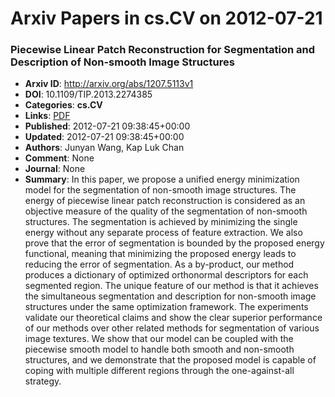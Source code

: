 # Arxiv Papers in cs.CV on 2012-07-21
### Piecewise Linear Patch Reconstruction for Segmentation and Description of Non-smooth Image Structures
- **Arxiv ID**: http://arxiv.org/abs/1207.5113v1
- **DOI**: 10.1109/TIP.2013.2274385
- **Categories**: **cs.CV**
- **Links**: [PDF](http://arxiv.org/pdf/1207.5113v1)
- **Published**: 2012-07-21 09:38:45+00:00
- **Updated**: 2012-07-21 09:38:45+00:00
- **Authors**: Junyan Wang, Kap Luk Chan
- **Comment**: None
- **Journal**: None
- **Summary**: In this paper, we propose a unified energy minimization model for the segmentation of non-smooth image structures. The energy of piecewise linear patch reconstruction is considered as an objective measure of the quality of the segmentation of non-smooth structures. The segmentation is achieved by minimizing the single energy without any separate process of feature extraction. We also prove that the error of segmentation is bounded by the proposed energy functional, meaning that minimizing the proposed energy leads to reducing the error of segmentation. As a by-product, our method produces a dictionary of optimized orthonormal descriptors for each segmented region. The unique feature of our method is that it achieves the simultaneous segmentation and description for non-smooth image structures under the same optimization framework. The experiments validate our theoretical claims and show the clear superior performance of our methods over other related methods for segmentation of various image textures. We show that our model can be coupled with the piecewise smooth model to handle both smooth and non-smooth structures, and we demonstrate that the proposed model is capable of coping with multiple different regions through the one-against-all strategy.



